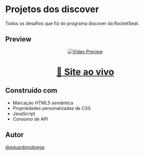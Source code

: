 # Projetos dos discover
Todos os desafios que fiz do programa discover da RocketSeat.

## Preview

<div align="center">

[![Video Preview](https://user-images.githubusercontent.com/87456011/209746107-fa7c7853-c327-4f07-8bf7-263fdc1245c8.png)](https://user-images.githubusercontent.com/87456011/209745463-e9cd6249-4f39-403d-b033-d6beb98ad69a.mp4)


</div>

<div align="center">

  <h1><a href="https://eduardonobrega.github.io/rocketseat-discover/">👾 Site ao vivo</a></h1>

</div>

## Construído com
- Marcação HTML5 semântica
- Propriedades personalizadas de CSS
- JavaScript
- Consumo de API


## Autor

[@eduardonobrega](https://github.com/eduardonobrega)
